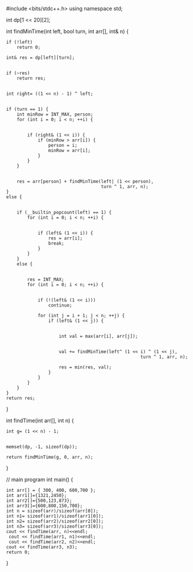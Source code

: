 #include <bits/stdc++.h>
using namespace std;
 

int dp[1 << 20][2];
 

int findMinTime(int left, bool turn, int arr[], int& n)
{
 
   
    if (!left)
        return 0;
 
    int& res = dp[left][turn];
 
   
    if (~res)
        return res;
 
   
    int right= ((1 << n) - 1) ^ left;
 
   
    if (turn == 1) {
        int minRow = INT_MAX, person;
        for (int i = 0; i < n; ++i) {
 
           
            if (right& (1 << i)) {
                if (minRow > arr[i]) {
                    person = i;
                    minRow = arr[i];
                }
            }
        }
 
       
        res = arr[person] + findMinTime(left| (1 << person),
                                        turn ^ 1, arr, n);
    }
    else {
 
       
        if (__builtin_popcount(left) == 1) {
            for (int i = 0; i < n; ++i) {
 
               
                if (left& (1 << i)) {
                    res = arr[i];
                    break;
                }
            }
        }
        else {
 
           
            res = INT_MAX;
            for (int i = 0; i < n; ++i) {
 
               
                if (!(left& (1 << i)))
                    continue;
 
                for (int j = i + 1; j < n; ++j) {
                    if (left& (1 << j)) {
 
                       
                        int val = max(arr[i], arr[j]);
 
                       
                        val += findMinTime(left^ (1 << i) ^ (1 << j),
                                                       turn ^ 1, arr, n);
                       
                        res = min(res, val);
                    }
                }
            }
        }
    }
    return res;
}
 

int findTime(int arr[], int n)
{
   
    int g= (1 << n) - 1;
 
   
    memset(dp, -1, sizeof(dp));
 
    return findMinTime(g, 0, arr, n);
}
 
// main program
int main()
{
   
    int arr[] = { 300, 400, 600,700 };
    int arr1[]={1321,2450};
    int arr2[]={500,123,873};
    int arr3[]={600,800,150,700};
    int n = sizeof(arr)/sizeof(arr[0]);
    int n1= sizeof(arr1)/sizeof(arr1[0]);
    int n2= sizeof(arr2)/sizeof(arr2[0]);
    int n3= sizeof(arr3)/sizeof(arr3[0]);
    cout << findTime(arr, n)<<endl;
     cout << findTime(arr1, n1)<<endl;
     cout << findTime(arr2, n2)<<endl;
    cout << findTime(arr3, n3);
    return 0;

}

